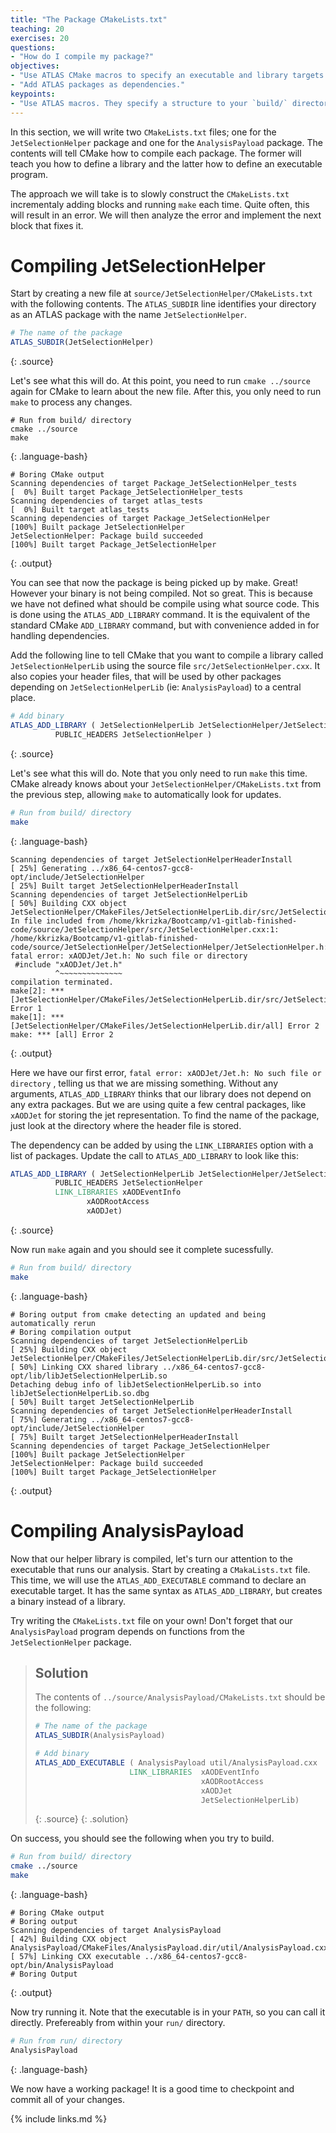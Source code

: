 ```yaml
---
title: "The Package CMakeLists.txt"
teaching: 20
exercises: 20
questions:
- "How do I compile my package?"
objectives:
- "Use ATLAS CMake macros to specify an executable and library targets."
- "Add ATLAS packages as dependencies."
keypoints:
- "Use ATLAS macros. They specify a structure to your `build/` directory that makes your life easy!"
---
```


In this section, we will write two `CMakeLists.txt` files; one for the `JetSelectionHelper` package and one for the `AnalysisPayload` package. The contents will tell CMake how to compile each package. The former will teach you how to define a library and the latter how to define an executable program.

The approach we will take is to slowly construct the `CMakeLists.txt` incrementaly adding blocks and running `make` each time. Quite often, this will result in an error. We will then analyze the error and implement the next block that fixes it.

# Compiling JetSelectionHelper

Start by creating a new file at `source/JetSelectionHelper/CMakeLists.txt` with the following contents. The `ATLAS_SUBDIR` line identifies your directory as an ATLAS package with the name `JetSelectionHelper`.

~~~cmake
# The name of the package
ATLAS_SUBDIR(JetSelectionHelper)
~~~
{: .source}

Let's see what this will do. At this point, you need to run `cmake ../source` again for CMake to learn about the new file. After this, you only need to run `make` to process any changes.

~~~
# Run from build/ directory
cmake ../source
make
~~~
{: .language-bash}

~~~
# Boring CMake output
Scanning dependencies of target Package_JetSelectionHelper_tests
[  0%] Built target Package_JetSelectionHelper_tests
Scanning dependencies of target atlas_tests
[  0%] Built target atlas_tests
Scanning dependencies of target Package_JetSelectionHelper
[100%] Built package JetSelectionHelper
JetSelectionHelper: Package build succeeded
[100%] Built target Package_JetSelectionHelper
~~~
{: .output}

You can see that now the package is being picked up by make. Great! However your binary is not being compiled. Not so great. This is because we have not defined what should be compile using what source code. This is done using the `ATLAS_ADD_LIBRARY` command. It is the equivalent of the standard CMake `ADD_LIBRARY` command, but with convenience added in for handling dependencies.

Add the following line to tell CMake that you want to compile a library called `JetSelectionHelperLib` using the source file `src/JetSelectionHelper.cxx`. It also copies your header files, that will be used by other packages depending on `JetSelectionHelperLib` (ie: `AnalysisPayload`) to a central place.

~~~cmake
# Add binary
ATLAS_ADD_LIBRARY ( JetSelectionHelperLib JetSelectionHelper/JetSelectionHelper.h src/JetSelectionHelper.cxx
		  PUBLIC_HEADERS JetSelectionHelper )
~~~
{: .source}

Let's see what this will do. Note that you only need to run `make` this time. CMake already knows about your `JetSelectionHelper/CMakeLists.txt` from the previous step, allowing `make` to automatically look for updates.

~~~bash
# Run from build/ directory
make
~~~
{: .language-bash}

~~~
Scanning dependencies of target JetSelectionHelperHeaderInstall
[ 25%] Generating ../x86_64-centos7-gcc8-opt/include/JetSelectionHelper
[ 25%] Built target JetSelectionHelperHeaderInstall
Scanning dependencies of target JetSelectionHelperLib
[ 50%] Building CXX object JetSelectionHelper/CMakeFiles/JetSelectionHelperLib.dir/src/JetSelectionHelper.cxx.o
In file included from /home/kkrizka/Bootcamp/v1-gitlab-finished-code/source/JetSelectionHelper/src/JetSelectionHelper.cxx:1:
/home/kkrizka/Bootcamp/v1-gitlab-finished-code/source/JetSelectionHelper/JetSelectionHelper/JetSelectionHelper.h:1:10: fatal error: xAODJet/Jet.h: No such file or directory
 #include "xAODJet/Jet.h"
          ^~~~~~~~~~~~~~~
compilation terminated.
make[2]: *** [JetSelectionHelper/CMakeFiles/JetSelectionHelperLib.dir/src/JetSelectionHelper.cxx.o] Error 1
make[1]: *** [JetSelectionHelper/CMakeFiles/JetSelectionHelperLib.dir/all] Error 2
make: *** [all] Error 2
~~~
{: .output}

Here we have our first error, `fatal error: xAODJet/Jet.h: No such file or directory` , telling us that we are missing something. Without any arguments, `ATLAS_ADD_LIBRARY` thinks that our library does not depend on any extra packages. But we are using quite a few central packages, like `xAODJet` for storing the jet representation. To find the name of the package, just look at the directory where the header file is stored.

The dependency can be added by using the `LINK_LIBRARIES` option with a list of packages. Update the call to `ATLAS_ADD_LIBRARY` to look like this:

~~~cmake
ATLAS_ADD_LIBRARY ( JetSelectionHelperLib JetSelectionHelper/JetSelectionHelper.h src/JetSelectionHelper.cxx
		  PUBLIC_HEADERS JetSelectionHelper
		  LINK_LIBRARIES xAODEventInfo
				 xAODRootAccess
				 xAODJet)
~~~
{: .source}

Now run `make` again and you should see it complete sucessfully.

~~~bash
# Run from build/ directory
make
~~~
{: .language-bash}

~~~
# Boring output from cmake detecting an updated and being automatically rerun
# Boring compilation output
Scanning dependencies of target JetSelectionHelperLib
[ 25%] Building CXX object JetSelectionHelper/CMakeFiles/JetSelectionHelperLib.dir/src/JetSelectionHelper.cxx.o
[ 50%] Linking CXX shared library ../x86_64-centos7-gcc8-opt/lib/libJetSelectionHelperLib.so
Detaching debug info of libJetSelectionHelperLib.so into libJetSelectionHelperLib.so.dbg
[ 50%] Built target JetSelectionHelperLib
Scanning dependencies of target JetSelectionHelperHeaderInstall
[ 75%] Generating ../x86_64-centos7-gcc8-opt/include/JetSelectionHelper
[ 75%] Built target JetSelectionHelperHeaderInstall
Scanning dependencies of target Package_JetSelectionHelper
[100%] Built package JetSelectionHelper
JetSelectionHelper: Package build succeeded
[100%] Built target Package_JetSelectionHelper
~~~
{: .output}

# Compiling AnalysisPayload

Now that our helper library is compiled, let's turn our attention to the executable that runs our analysis. Start by creating a `CMakaLists.txt` file. This time, we will use the `ATLAS_ADD_EXECUTABLE` command to declare an executable target. It has the same syntax as `ATLAS_ADD_LIBRARY`, but creates a binary instead of a library.

Try writing the `CMakeLists.txt` file on your own! Don't forget that our `AnalysisPayload` program depends on functions from the `JetSelectionHelper` package.

> ## Solution
>
> The contents of `../source/AnalysisPayload/CMakeLists.txt` should be the following:
>
> ~~~cmake
> # The name of the package
> ATLAS_SUBDIR(AnalysisPayload)
>
> # Add binary
> ATLAS_ADD_EXECUTABLE ( AnalysisPayload util/AnalysisPayload.cxx
>                      LINK_LIBRARIES  xAODEventInfo
>                                      xAODRootAccess
>                                      xAODJet
>                                      JetSelectionHelperLib)
> ~~~
> {: .source}
{: .solution}

On success, you should see the following when you try to build.

~~~bash
# Run from build/ directory
cmake ../source
make
~~~
{: .language-bash}

~~~
# Boring CMake output
# Boring output
Scanning dependencies of target AnalysisPayload
[ 42%] Building CXX object AnalysisPayload/CMakeFiles/AnalysisPayload.dir/util/AnalysisPayload.cxx.o
[ 57%] Linking CXX executable ../x86_64-centos7-gcc8-opt/bin/AnalysisPayload
# Boring Output
~~~
{: .output}

Now try running it. Note that the executable is in your `PATH`, so you can call it directly. Prefereably from within your `run/` directory.

~~~bash
# Run from run/ directory
AnalysisPayload
~~~
{: .language-bash}

We now have a working package! It is a good time to checkpoint and commit all of your changes.



{% include links.md %}

